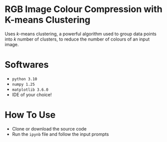 # RGB Image Colour Compression with K-means Clustering
Uses $k$-means clustering, a powerful algorithm used to group data points into $k$ number of
clusters, to reduce the number of colours of an input image.

# Softwares
- `python 3.10`
- `numpy 1.25`
- `matplotlib 3.6.0`
- IDE of your choice!

# How To Use
- Clone or download the source code
- Run the `ipynb` file and follow the input prompts
